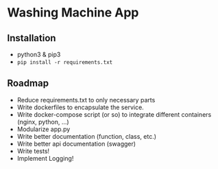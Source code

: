 Washing Machine App
===================

Installation
------------

* python3 & pip3
* `pip install -r requirements.txt`

Roadmap
-------

* Reduce requirements.txt to only necessary parts
* Write dockerfiles to encapsulate the service.
* Write docker-compose script (or so) to integrate different containers (nginx, python, ...)
* Modularize app.py
* Write better documentation (function, class, etc.)
* Write better api documentation (swagger)
* Write tests!
* Implement Logging!